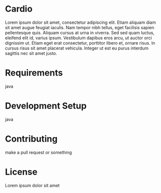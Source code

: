 # Cardio

Lorem ipsum dolor sit amet, consectetur adipiscing elit. Etiam aliquam diam sit amet augue feugiat iaculis. Nam tempor nibh tellus, eget facilisis sapien pellentesque quis. Aliquam cursus at urna in viverra. Sed sed quam luctus, eleifend elit id, varius ipsum. Vestibulum dapibus eros arcu, ut auctor orci dignissim ut. Etiam eget erat consectetur, porttitor libero et, ornare risus. In cursus risus sit amet placerat vehicula. Integer ut est eu purus interdum sagittis nec sit amet justo.


# Requirements

java

# Development Setup 

java

# Contributing

make a pull request or something 

# License
Lorem ipsum dolor sit amet

